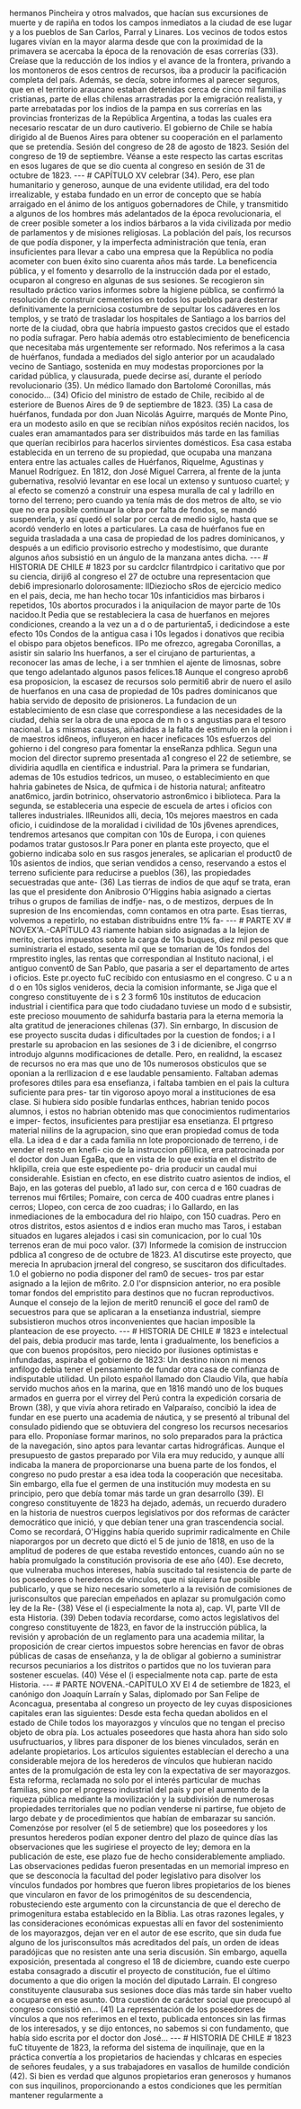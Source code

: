 hermanos Pincheira y otros malvados, que hacían sus excursiones de muerte y de rapiña en todos los campos inmediatos a la ciudad de ese lugar y a los pueblos de San Carlos, Parral y Linares. Los vecinos de todos estos lugares vivían en la mayor alarma desde que con la proximidad de la primavera se acercaba la época de la renovación de esas correrías (33). Creíase que la reducción de los indios y el avance de la frontera, privando a los montoneros de esos centros de recursos, iba a producir la pacificación completa del país. Además, se decía, sobre informes al parecer seguros, que en el territorio araucano estaban detenidas cerca de cinco mil familias cristianas, parte de ellas chilenas arrastradas por la emigración realista, y parte arrebatadas por los indios de la pampa en sus correrías en las provincias fronterizas de la República Argentina, a todas las cuales era necesario rescatar de un duro cautiverio. El gobierno de Chile se había dirigido al de Buenos Aires para obtener su cooperación en el parlamento que se pretendía. Sesión del congreso de 28 de agosto de 1823. Sesión del congreso de 19 de septiembre. Véanse a este respecto las cartas escritas en esos lugares de que se dio cuenta al congreso en sesión de 31 de octubre de 1823. --- # CAPÍTULO XV celebrar (34). Pero, ese plan humanitario y generoso, aunque de una evidente utilidad, era del todo irrealizable, y estaba fundado en un error de concepto que se había arraigado en el ánimo de los antiguos gobernadores de Chile, y transmitido a algunos de los hombres más adelantados de la época revolucionaria, el de creer posible someter a los indios bárbaros a la vida civilizada por medio de parlamentos y de misiones religiosas. La población del país, los recursos de que podía disponer, y la imperfecta administración que tenía, eran insuficientes para llevar a cabo una empresa que la República no podía acometer con buen éxito sino cuarenta años más tarde. La beneficencia pública, y el fomento y desarrollo de la instrucción dada por el estado, ocuparon al congreso en algunas de sus sesiones. Se recogieron sin resultado práctico varios informes sobre la higiene pública, se confirmó la resolución de construir cementerios en todos los pueblos para desterrar definitivamente la perniciosa costumbre de sepultar los cadáveres en los templos, y se trató de trasladar los hospitales de Santiago a los barrios del norte de la ciudad, obra que habría impuesto gastos crecidos que el estado no podía sufragar. Pero había además otro establecimiento de beneficencia que necesitaba más urgentemente ser reformado. Nos referimos a la casa de huérfanos, fundada a mediados del siglo anterior por un acaudalado vecino de Santiago, sostenida en muy modestas proporciones por la caridad pública, y clausurada, puede decirse así, durante el período revolucionario (35). Un médico llamado don Bartolomé Coronillas, más conocido... (34) Oficio del ministro de estado de Chile, recibido al de esteriore de Buenos Aires de 9 de septiembre de 1823. (35) La casa de huérfanos, fundada por don Juan Nicolás Aguirre, marqués de Monte Pino, era un modesto asilo en que se recibían niños expósitos recién nacidos, los cuales eran amamantados para ser distribuidos más tarde en las familias que querían recibirlos para hacerlos sirvientes domésticos. Esa casa estaba establecida en un terreno de su propiedad, que ocupaba una manzana entera entre las actuales calles de Huérfanos, Riquelme, Agustinas y Manuel Rodríguez. En 1812, don José Miguel Carrera, al frente de la junta gubernativa, resolvió levantar en ese local un extenso y suntuoso cuartel; y al efecto se comenzó a construir una espesa muralla de cal y ladrillo en torno del terreno; pero cuando ya tenía más de dos metros de alto, se vio que no era posible continuar la obra por falta de fondos, se mandó suspenderla, y así quedó el solar por cerca de medio siglo, hasta que se acordó venderlo en lotes a particulares. La casa de huérfanos fue en seguida trasladada a una casa de propiedad de los padres dominicanos, y después a un edificio provisorio estrecho y modestísimo, que durante algunos años subsistió en un ángulo de la manzana antes dicha. --- # HISTORIA DE CHILE # 1823 por su cardclcr filantrdpico i caritativo que por su ciencia, diriji6 al congreso el 27 de octubre una representacion que debi6 impresionarlo dolorosamente: IlDieziocho sRos de ejercicio medico en el pais, decia, me han hecho tocar 10s infanticidios mas birbaros i repetidos, 10s abortos procurados i la aniquilacion de mayor parte de 10s nacidoo.lt Pedia que se restableciera la casa de huerfanos en mejores condiciones, creando a la vez un a d o de parturienta5, i dedicindose a este efecto 10s Condos de la antigua casa i 10s legados i donativos que recibia el obispo para objetos beneficos. llPo me ofrezco, agregaba Coronillas, a asistir sin salario Ins huerfanos, a ser el cirujano de parturientas, a reconocer las amas de leche, i a ser tnmhien el ajente de limosnas, sobre que tengo adelantado algunos pasos felices.18 Aunque el congreso aprob6 esa proposicion, la escasez de recursos solo permiti6 abrir de nuero el asilo de huerfanos en una casa de propiedad de 10s padres dominicanos que habia servido de deposito de prisioneros. La fundacion de un establecimiento de esn clase que correspondiese a las necesidades de la ciudad, dehia ser la obra de una epoca de m h o s angustias para el tesoro nacional. La s mismas causas, aiñadidas a la falta de estimulo en la opinion i de maestros id6neos, influyeron en hacer ineficaces 10s esfuerzos del gohierno i del congreso para fomentar la enseRanza pdhlica. Segun una mocion del director supremo presentada a1 congreso el 22 de setiembre, se dividiria aqudlla en cientifica e industrial. Para la primera se fundarian, ademas de 10s estudios tedricos, un museo, o establecimiento en que hahria gabinetes de Nsica, de qufmica i de historia natural; anfiteatro anat6mico, jardin botrinico, ohservatorio astron6mico i biblioteca. Para la segunda, se estableceria una especie de escuela de artes i oficios con talleres industriales. llReunidos alli, decia, 10s mejores maestros en cada oficio, i cuidindose de la moralidad i civilidad de 10s j6venes aprendices, tendremos artesanos que compitan con 10s de Europa, i con quienes podamos tratar gustosos.lr Para poner en planta este proyecto, que el gobierno indicaba solo en sus rasgos jenerales, se aplicarian el product0 de 10s asientos de indios, que serian vendidos a censo, reservando a estos el terreno suficiente para reducirse a pueblos (36), las propiedades secuestradas que ante- (36) Las tierras de indios de que aquf se trata, eran las que el presidente don Anibrosio O’Higgins habia asignado a ciertas trihus o grupos de familias de indfje- nas, o de mestizos, derpues de In supresion de Ins encomiendas, comn contamos en otra parte. Esas tierras, volvemos a repetirlo, no estaban distribuidns entre 1% fa- --- # PARTE XV # NOVEX'A.-CAPÍTULO 43 riamente habian sido asignadas a la lejion de merito, ciertos impuestos sobre la carga de 10s buques, diez mil pesos que suministraria el estado, sesenta mil que se tomarian de 10s fondos del rmprestito ingles, las rentas que correspondian al Instituto nacional, i el antiguo convent0 de San Pablo, que pasaria a ser el departamento de artes i oficios. Este pr.oyecto fuC recibido con entusiasmo en el congreso. C u a n d o en 10s siglos venideros, decia la comision informante, se Jiga que el congreso constituyente de i s 2 3 form6 10s institutos de educacion industrial i cientifica para que todo ciudadano tuviese un modo d e subsistir, este precioso mouumento de sahidurfa bastaria para la eterna memoria la alta gratitud de jeneraciones chilenas (37). Sin ernbargo, In discusion de ese proyecto suscita dudas i dificultades por la cuestion de fondos; i a l prestarle su aprobacion en las sesiones de 3 i de dicienibre, el congrrso introdujo algunns modificaciones de detalle. Pero, en realidnd, la escasez de recursos no era mas que uno de 10s numerosos obsticulos que se oponian a la rerllizacion d e ese laudable pensamiento. Faltaban ademas profesores dtiles para esa ensefianza, i faltaba tambien en el pais la cultura suficiente para pres- tar tin vigoroso apoyo moral a instituciones de esa clase. Si hubiera sido posible fundarlas enthces, habrian tenido pocos alumnos, i estos no habrian obtenido mas que conocimientos rudimentarios e imper- fectos, insuficientes para prestijiar esa ensetianza. El prtgreso material niilins de la agrupacion, sino que eran propiedad comus de toda ella. La idea d e dar a cada familia nn lote proporcionado de terreno, i de vender el resto en knefi- cio de la instruccion p6l)lica, era patrocinada por el doctor don Juan EgaBa, que en vista de lo que existia en el distrito de hklipilla, creia que este espediente po- dria producir un caudal mui considerahle. Esistian en cfecto, en ese distrito cuatro asientos de indios, el Bajo, en las goteras del pueblo, a1 lado sur, con cerca d e 160 cuadras de terrenos mui f6rtiles; Pomaire, con cerca de 400 cuadras entre planes i cerros; Llopeo, con cerca de zoo cuadras; i lo Gallardo, en las inmediaciones de la embocadura del rio hlaipo, con 150 cuadras. Pero en otros distritos, estos asientos d e indios eran mucho mas Taros, i estaban situados en lugares alejados i casi sin comunicacion, por lo cual 10s terrenos eran de mui poco valor. (37) Informede la comision de instruccion pdblica a1 congreso de de octubre de 1823. A1 discutirse este proyecto, que merecia In aprubacion jrneral del congreso, se suscitaron dos dificultades. 1.0 el gobierno no podia disponer del ram0 de secues- tros par estar asignado a la lejion de m6rito. 2.0 I'or dispnsicion anterior, no era posible tomar fondos del empristito para destinos que no fucran reproductivos. Aunque el consejo de la lejion de merit0 renunci6 el goce del ram0 de secuestros para que se aplicaran a la ensetianza industrial, siempre subsistieron muchos otros inconvenientes que hacian imposible la planteacion de ese proyecto. --- # HISTORIA DE CHILE # 1823 e intelectual del pais, debia producir mas tarde, lenta i gradualmente, los beneficios a que con buenos propósitos, pero niecido por ilusiones optimistas e infundadas, aspiraba el gobierno de 1823: Un destino nixon ni menos anfilogo debia tener el pensamiento de fundar otra casa de confianza de indisputable utilidad. Un piloto español llamado don Claudio Vila, que había servido muchos años en la marina, que en 1816 mandó uno de los buques armados en guerra por el virrey del Perú contra la expedición corsaria de Brown (38), y que vivía ahora retirado en Valparaíso, concibió la idea de fundar en ese puerto una academia de náutica, y se presentó al tribunal del consulado pidiendo que se obtuviera del congreso los recursos necesarios para ello. Proponíase formar marinos, no solo preparados para la práctica de la navegación, sino aptos para levantar cartas hidrográficas. Aunque el presupuesto de gastos preparado por Vila era muy reducido, y aunque allí indicaba la manera de proporcionarse una buena parte de los fondos, el congreso no pudo prestar a esa idea toda la cooperación que necesitaba. Sin embargo, ella fue el germen de una institución muy modesta en su principio, pero que debía tomar más tarde un gran desarrollo (39). El congreso constituyente de 1823 ha dejado, además, un recuerdo duradero en la historia de nuestros cuerpos legislativos por dos reformas de carácter democrático que inició, y que debían tener una gran trascendencia social. Como se recordará, O'Higgins había querido suprimir radicalmente en Chile niaporargos por un decreto que dictó el 5 de junio de 1818, en uso de la amplitud de poderes de que estaba revestido entonces, cuando aún no se había promulgado la constitución provisoria de ese año (40). Ese decreto, que vulneraba muchos intereses, había suscitado tal resistencia de parte de los poseedores o herederos de vínculos, que ni siquiera fue posible publicarlo, y que se hizo necesario someterlo a la revisión de comisiones de jurisconsultos que parecían empeñados en aplazar su promulgación como ley de la Re- (38) Vése el (i especialmente la nota a), cap. VI, parte VII de esta Historia. (39) Deben todavía recordarse, como actos legislativos del congreso constituyente de 1823, en favor de la instrucción pública, la revisión y aprobación de un reglamento para una academia militar, la proposición de crear ciertos impuestos sobre herencias en favor de obras públicas de casas de enseñanza, y la de obligar al gobierno a suministrar recursos pecuniarios a los distritos o partidos que no los tuvieran para sostener escuelas. (40) Vése el (i especialmente nota cap. parte de esta Historia. --- # PARTE NOVENA.-CAPÍTULO XV El 4 de setiembre de 1823, el canónigo don Joaquín Larraín y Salas, diplomado por San Felipe de Aconcagua, presentaba al congreso un proyecto de ley cuyas disposiciones capitales eran las siguientes: Desde esta fecha quedan abolidos en el estado de Chile todos los mayorazgos y vínculos que no tengan el preciso objeto de obra pía. Los actuales poseedores que hasta ahora han sido solo usufructuarios, y libres para disponer de los bienes vinculados, serán en adelante propietarios. Los artículos siguientes establecían el derecho a una considerable mejora de los herederos de vínculos que hubieran nacido antes de la promulgación de esta ley con la expectativa de ser mayorazgos. Esta reforma, reclamada no solo por el interés particular de muchas familias, sino por el progreso industrial del país y por el aumento de la riqueza pública mediante la movilización y la subdivisión de numerosas propiedades territoriales que no podían venderse ni partirse, fue objeto de largo debate y de procedimientos que habían de embarazar su sanción. Comenzóse por resolver (el 5 de setiembre) que los poseedores y los presuntos herederos podían exponer dentro del plazo de quince días las observaciones que les sugiriese el proyecto de ley; demora en la publicación de este, ese plazo fue de hecho considerablemente ampliado. Las observaciones pedidas fueron presentadas en un memorial impreso en que se desconocía la facultad del poder legislativo para disolver los vínculos fundados por hombres que fueron libres propietarios de los bienes que vincularon en favor de los primogénitos de su descendencia, robusteciendo este argumento con la circunstancia de que el derecho de primogenitura estaba establecido en la Biblia. Las otras razones legales, y las consideraciones económicas expuestas allí en favor del sostenimiento de los mayorazgos, dejan ver en el autor de ese escrito, que sin duda fue alguno de los jurisconsultos más acreditados del país, un orden de ideas paradójicas que no resisten ante una seria discusión. Sin embargo, aquella exposición, presentada al congreso el 18 de diciembre, cuando este cuerpo estaba consagrado a discutir el proyecto de constitución, fue el último documento a que dio origen la moción del diputado Larraín. El congreso constituyente clausuraba sus sesiones doce días más tarde sin haber vuelto a ocuparse en ese asunto. Otra cuestión de carácter social que preocupó al congreso consistió en... (41) La representación de los poseedores de vínculos a que nos referimos en el texto, publicada entonces sin las firmas de los interesados, y se dijo entonces, no sabemos si con fundamento, que había sido escrita por el doctor don José... --- # HISTORIA DE CHILE # 1823 fuC tituyente de 1823, la reforma del sistema de inquilinaje, que en la práctica convertía a los propietarios de haciendas y chlcaras en especies de señores feudales, y a sus trabajadores en vasallos de humilde condición (42). Si bien es verdad que algunos propietarios eran generosos y humanos con sus inquilinos, proporcionando a estos condiciones que les permitían mantener regularmente a